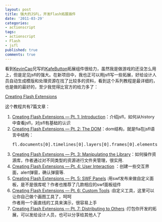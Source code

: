 ```yaml
---
layout: post
title: 强大的JSFL，开发Flash拓展插件
date: '2011-03-29'
categories:
- actionscript
tags:
- actionscript
- Flash
- jsfl
published: true
comments: true
---
```

<p>看到<a href="http://kevincao.com/tag/jsfl/" target="_blank">KevinCao</a>兄写的<a href="http://kevincao.com/2011/03/introduce-kafecomponent-part-2/" target="_blank">KafeButton</a>拓展组件很给力，虽然我是做游戏的还没怎么用上，但是足见jsfl的强大。在新项目中，我也正可以用jsfl写一些拓展，好给设计人员自动生成模版和处理资源在找了比较多的资料，看到这个系列教程是最详细的，也是做的最好的，至少我觉得比官方的给力多了：</p>

<p><a href="http://ajarproductions.com/blog/2011/03/23/creating-flash-extensions-pt-7-distributing/" rel="bookmark">Creating Flash Extensions</a></p>

<p>这个教程共有7篇文章：
<ol>
	<li><a href="http://ajarproductions.com/blog/2011/03/23/2011/02/08/creating-flash-extensions-pt1/">Creating Flash Extensions — Pt. 1: Introduction</a>：介绍jsfl，如何从history中查看jsfl，对jsfl有基础的认识</li>
	<li><a href="http://ajarproductions.com/blog/2011/02/23/2011/02/14/creating-flash-extensions%e2%80%94pt-2/">Creating Flash Extensions — Pt. 2: The DOM</a>：dom结构，就是fla在jsfl语言中结构：
<pre class="brush:js">fl.documents[0].timelines[0].layers[0].frames[0].elements[0];</pre>
</li>
	<li><a href="http://ajarproductions.com/blog/2011/03/23/2011/02/23/creating-flash-extensions-pt-3-manipulating-the-library/">Creating Flash Extensions — Pt. 3: Manipulating the Library</a>：如何操作资源库，作者通过对不同类型的资源进行文件夹管理，很实用.</li>
	<li><a href="http://ajarproductions.com/blog/2011/03/23/2011/03/03/creating-flash-extensions-pt-4-ui/">Creating Flash Extensions — Pt. 4: User Interaction</a> ：创建一些交互界面，alert弹窗，确认弹窗等.</li>
	<li><a href="http://ajarproductions.com/blog/2011/03/03/2011/03/10/creating-flash-extensions-pt-5-swf-panels/">Creating Flash Extensions — Pt. 5: SWF Panels</a> :用swf发布来做自定义面板，是不是很库呢？作者也推荐了几款相应的swf面板组件</li>
	<li><a href="http://ajarproductions.com/blog/2011/03/10/2011/03/16/creating-flash-extensions-pt-6-tools/">Creating Flash Extensions — Pt. 6: Custom Tools</a> :自定义工具，这里可以让你自己做个画图工具了，呵呵<br />
作者用一个画直线的工具来演示，很容易上手</li>
	<li><a href="http://ajarproductions.com/blog/2011/03/16/2011/03/23/creating-flash-extensions-pt-7-distributing/">Creating Flash Extensions — Pt. 7: Distributing to Others</a> :打包你开发的拓展，可以发给设计人员，也可以分享给其他人了</li>
</ol>
&nbsp;</p>
